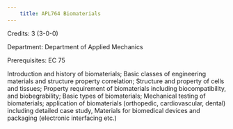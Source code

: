 ```yaml
---
    title: APL764 Biomaterials
---
```

Credits: 3 (3-0-0)

Department: Department of Applied Mechanics

Prerequisites: EC 75

Introduction and history of biomaterials; Basic classes of engineering materials and structure property correlation; Structure and property of cells and tissues; Property requirement of biomaterials including biocompatibility, and biobegrability; Basic types of biomaterials; Mechanical testing of biomaterials; application of biomaterials (orthopedic, cardiovascular, dental) including detailed case study, Materials for biomedical devices and packaging (electronic interfacing etc.)